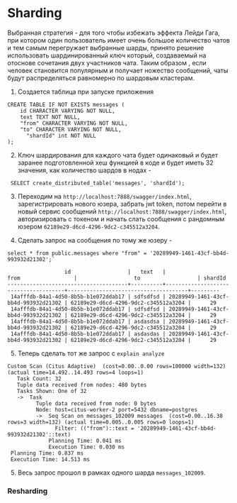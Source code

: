 # Sharding

Выбранная стратегия - для того чтобы избежать эффекта Лейди Гага, при котором один пользователь имеет очень большое количество чатов и тем самым перегружает выбранные шарды, принято решение использовать шардинированный ключ который, создаваемый на отоснове сочетания двух участников чата. Таким образом , если человек становится популярным и получает ножество сообщений, чаты будут распределяться равномерно по шардовым кластерам.

1) Создается таблица при запуске приложения
```
CREATE TABLE IF NOT EXISTS messages (
    id CHARACTER VARYING NOT NULL,
    text TEXT NOT NULL,
    "from" CHARACTER VARYING NOT NULL,
    "to" CHARACTER VARYING NOT NULL,
	  "shardId" int NOT NULL
);
```
2) Ключ шардирования для каждого чата будет одинаковый и будет заранее подготовленной хеш функцией в коде и будет иметь 32 значения, как количество шардов в нодах -
```
 SELECT create_distributed_table('messages', 'shardId');
```
3) Переходим на `http://localhost:7888/swagger/index.html`, зарегистрировать нового юзера, забрать jwt token, потом перейти
   в новый сервис сообщений `http://localhost:7888/swagger/index.html`, авторизировать с токеном и начать слать сообщения c
   рандомным юзером `62189e29-d6cd-4296-9dc2-c345512a3204`.

4) Сделать запрос на сообщения по тому же юзеру -
```
select * from public.messages where "from" = '20289949-1461-43cf-bb4d-993932d21302';`
```
```
                  id                  |   text   |                 from                 |                  to                  | shardId
--------------------------------------+----------+--------------------------------------+--------------------------------------+---------
 14afffdb-84a1-4d50-8b5b-b1e072ddab17 | sdfsdfsd | 20289949-1461-43cf-bb4d-993932d21302 | 62189e29-d6cd-4296-9dc2-c345512a3204 |      29
 14afffdb-84a1-4d50-8b5b-b1e072ddab17 | sdfsdfsd | 20289949-1461-43cf-bb4d-993932d21302 | 62189e29-d6cd-4296-9dc2-c345512a3204 |      29
 14afffdb-84a1-4d50-8b5b-b1e072ddab17 | asdasdsa | 20289949-1461-43cf-bb4d-993932d21302 | 62189e29-d6cd-4296-9dc2-c345512a3204 |      29
 14afffdb-84a1-4d50-8b5b-b1e072ddab17 | asdasdas | 20289949-1461-43cf-bb4d-993932d21302 | 62189e29-d6cd-4296-9dc2-c345512a3204 |      29
```
5) Теперь сделать тот же запрос с `explain analyze`
```
Custom Scan (Citus Adaptive)  (cost=0.00..0.00 rows=100000 width=132) (actual time=14.492..14.493 rows=4 loops=1)
   Task Count: 32
   Tuple data received from nodes: 480 bytes
   Tasks Shown: One of 32
   ->  Task
         Tuple data received from node: 0 bytes
         Node: host=citus-worker-2 port=5432 dbname=postgres
         ->  Seq Scan on messages_102009 messages  (cost=0.00..16.38 rows=3 width=132) (actual time=0.005..0.005 rows=0 loops=1)
               Filter: (("from")::text = '20289949-1461-43cf-bb4d-993932d21302'::text)
             Planning Time: 0.041 ms
             Execution Time: 0.030 ms
 Planning Time: 0.837 ms
 Execution Time: 14.513 ms
```
5) Весь запрос прошол в рамках одного шарда `messages_102009`.
### Resharding
